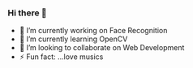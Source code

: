 ### Hi there 👋

- 🔭 I’m currently working on Face Recognition
- 🌱 I’m currently learning OpenCV
- 👯 I’m looking to collaborate on Web Development
- ⚡ Fun fact: ...love musics
